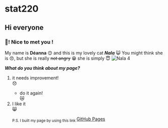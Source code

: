 # stat220
## Hi everyone
### 👋! Nice to met you ! 

My name is **Déanna** 😊 and this is my lovely cat ***Nala*** :smiley_cat: You might think she is 😠, but she is really ~~not angry~~ 😁 she is simply 😇
![Nala 4](https://user-images.githubusercontent.com/126633684/222025927-a74dd452-490b-488d-80cf-02ba7c0ec7d6.jpg)

***What do you think about my page?***
<ol>
  <li>it needs improvement!</li> 😞

 * do it again!</li>  😿
  <li>I like it</li> 😸
  
  

<sub> P.S. I built my page by using this link </sub> [GitHub Pages](https://github.com)

